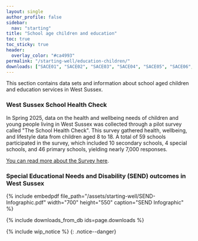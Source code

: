```yaml
---
layout: single
author_profile: false
sidebar:
  nav: "starting"
title: "School age children and education"
toc: true
toc_sticky: true
header:
  overlay_color: "#ca4993"
permalink: "/starting-well/education-children/"
downloads: ["SACE01", "SACE02", "SACE03", "SACE04", "SACE05", "SACE06", "SACE07", "SACE08", "SACE09", "SACE10", "SACE11", "SACE12", "SACE13", "SACE14", "SACE15", "SACE16", "SACE17", "SACE18", "SACE19", "SACE20", "HHS01"]
---
```

This section contains data sets and information about school aged children and education services in West Sussex.

### West Sussex School Health Check

In Spring 2025, data on the health and wellbeing needs of children and young people living in West Sussex was collected through a pilot survey called "The School Health Check". This survey gathered health, wellbeing, and lifestyle data from children aged 8 to 18. A total of 59 schools participated in the survey, which included 10 secondary schools, 4 special schools, and 46 primary schools, yielding nearly 7,000 responses.

[You can read more about the Survey here](/updates/west-sussex-school-health-check-2025/).

### Special Educational Needs and Disability (SEND) outcomes in West Sussex

{% include embedpdf file_path="/assets/starting-well/SEND-Infographic.pdf" width="700" height="550" caption="SEND Infographic" %}

{% include downloads_from_db ids=page.downloads %}

{% include wip_notice %}
{: .notice--danger}
